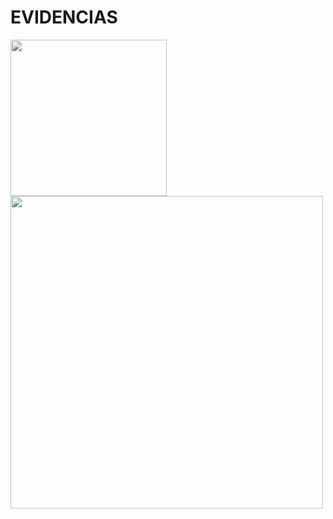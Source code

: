 # EVIDENCIAS
<img src="https://cdn.worldvectorlogo.com/logos/java.svg" width=" 250px" align="left">
<img src="http://www.cursosgis.com/wp-content/uploads/2017/06/lenguajes_1.png" width=" 500px">

